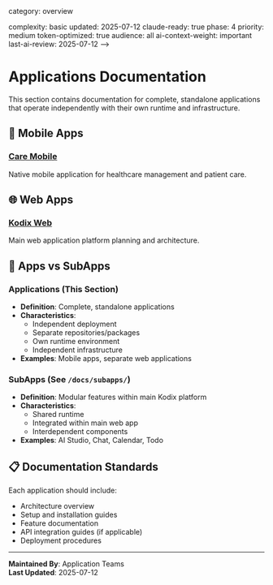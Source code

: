 <!-- AI-METADATA:
<!-- AI-CONTEXT-PRIORITY: always-include="false" summary-threshold="medium" -->category: overview

complexity: basic
updated: 2025-07-12
claude-ready: true
phase: 4
priority: medium
token-optimized: true
audience: all
ai-context-weight: important
last-ai-review: 2025-07-12
-->

# Applications Documentation

This section contains documentation for complete, standalone applications that operate independently with their own runtime and infrastructure.

## 📱 Mobile Apps

### [Care Mobile](./mobile-apps/care-mobile/)

Native mobile application for healthcare management and patient care.

## 🌐 Web Apps

### [Kodix Web](./web-apps/kodix-web/)

Main web application platform planning and architecture.

## 🎯 Apps vs SubApps

### Applications (This Section)

- **Definition**: Complete, standalone applications
- **Characteristics**:
  - Independent deployment
  - Separate repositories/packages
  - Own runtime environment
  - Independent infrastructure
- **Examples**: Mobile apps, separate web applications

### SubApps (See `/docs/subapps/`)

- **Definition**: Modular features within main Kodix platform
- **Characteristics**:
  - Shared runtime
  - Integrated within main web app
  - Interdependent components
- **Examples**: AI Studio, Chat, Calendar, Todo

## 📋 Documentation Standards

Each application should include:

- Architecture overview
- Setup and installation guides
- Feature documentation
- API integration guides (if applicable)
- Deployment procedures

---

**Maintained By**: Application Teams  
**Last Updated**: 2025-07-12
